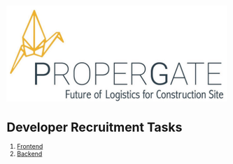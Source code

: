 [![propergate.co](https://github.com/propergate/recruitment/blob/main/images/propergate.jpeg?raw=true "propergate.co")](https://propergate.co "propergate.co")

# Developer Recruitment Tasks

1. [Frontend](https://github.com/propergate/recruitment/blob/main/FRONTEND.md)
2. [Backend](https://github.com/propergate/recruitment/blob/main/BACKEND.md)
